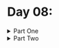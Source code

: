 # Day 08: 

<details>
  <summary>Part One</summary>


</details>

<details>
  <summary>Part Two</summary>


</details>